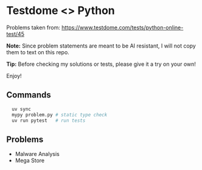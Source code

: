 # Testdome <> Python

Problems taken from: https://www.testdome.com/tests/python-online-test/45

**Note:** Since problem statements are meant to be AI resistant, I will not copy
them to text on this repo.

**Tip:** Before checking my solutions or tests, please give it a try on your own!

Enjoy!

## Commands

```bash
  uv sync
  mypy problem.py # static type check
  uv run pytest   # run tests
```

## Problems

- Malware Analysis
- Mega Store